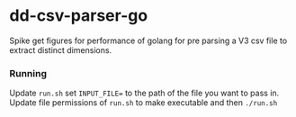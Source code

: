 # dd-csv-parser-go

Spike get figures for performance of golang for pre parsing a V3 csv file to extract distinct dimensions.

### Running
Update `run.sh` set `INPUT_FILE=` to the path of the file you want to pass in.
Update file permissions of `run.sh` to make executable and then `./run.sh`
